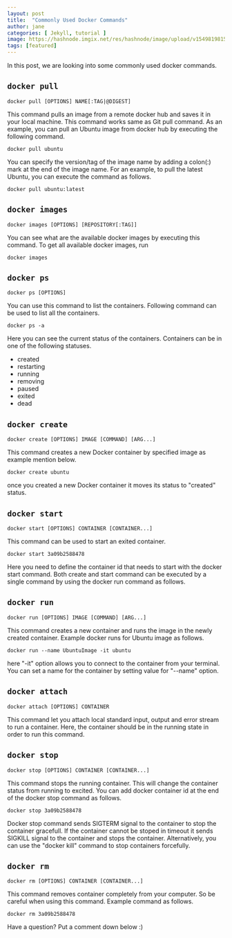 ```yaml
---
layout: post
title:  "Commonly Used Docker Commands"
author: jane
categories: [ Jekyll, tutorial ]
image: https://hashnode.imgix.net/res/hashnode/image/upload/v1549819815002/D8Wzk68RA.png?w=1600&h=840&fit=crop&crop=entropy&auto=format,enhance&q=60
tags: [featured]
---
```

In this post, we are looking into some commonly used docker commands.

## `docker pull`

```
docker pull [OPTIONS] NAME[:TAG|@DIGEST]
```
This command pulls an image from a remote docker hub and saves it in your local machine. This command works same as Git pull command. As an example, you can pull an Ubuntu image from docker hub by executing the following command.

`docker pull ubuntu`

You can specify the version/tag of the image name by adding a colon(:) mark at the end of the image name. For an example, to pull the latest Ubuntu, you can execute the command as follows.

`docker pull ubuntu:latest`

## `docker images`

```
docker images [OPTIONS] [REPOSITORY[:TAG]]
``` 
You can see what are the available docker images by executing this command. To get all available docker images, run

`docker images`

## `docker ps`

```
docker ps [OPTIONS]
```

You can use this command to list the containers. Following command can be used to list all the containers.

`docker ps -a`

Here you can see the current status of the containers. Containers can be in one of the following statuses.

- created
- restarting
- running
- removing
- paused
- exited
- dead

## `docker create`

```
docker create [OPTIONS] IMAGE [COMMAND] [ARG...]
```
This command creates a new Docker container by specified image as example mention below.

`docker create ubuntu`

once you created a new Docker container it moves its status to "created" status.

## `docker start`

```
docker start [OPTIONS] CONTAINER [CONTAINER...]
```

This command can be used to start an exited container.

`docker start 3a09b2588478`

Here you need to define the container id that needs to start with the docker start command. Both create and start command can be executed by a single command by using the docker run command as follows.

## `docker run`

```
docker run [OPTIONS] IMAGE [COMMAND] [ARG...]
```

This command creates a new container and runs the image in the newly created container. Example docker runs for Ubuntu image as follows.

`docker run --name UbuntuImage -it ubuntu`

here "-it" option allows you to connect to the container from your terminal. You can set a name for the container by setting value for "--name" option.

## `docker attach`

```
docker attach [OPTIONS] CONTAINER
```

This command let you attach local standard input, output and error stream to run a container. Here, the container should be in the running state in order to run this command.

## `docker stop`

```
docker stop [OPTIONS] CONTAINER [CONTAINER...]
```
This command stops the running container. This will change the container status from running to excited. You can add docker container id at the end of the docker stop command as follows.

`docker stop 3a09b2588478`

Docker stop command sends SIGTERM signal to the container to stop the container gracefull. If the container cannot be stoped in timeout it sends SIGKILL signal to the container and stops the container. Alternatively, you can use the "docker kill" command to stop containers forcefully. 

## `docker rm`

```
docker rm [OPTIONS] CONTAINER [CONTAINER...]
```

This command removes container completely from your computer. So be careful when using this command. Example command as follows.

`docker rm 3a09b2588478`

Have a question? Put a comment down below :)